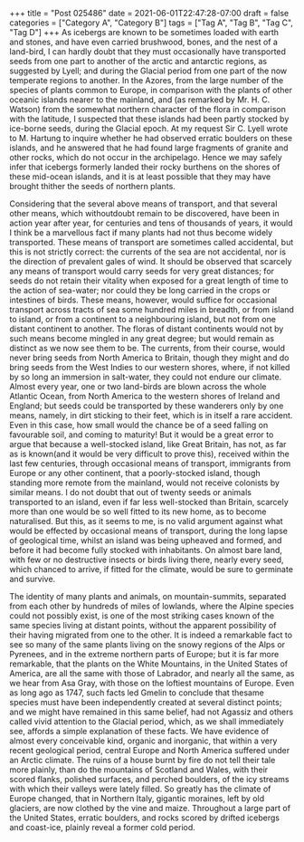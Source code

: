 +++
title = "Post 025486"
date = 2021-06-01T22:47:28-07:00
draft = false
categories = ["Category A", "Category B"]
tags = ["Tag A", "Tag B", "Tag C", "Tag D"]
+++
As icebergs are known to be sometimes loaded with earth and stones, and have even carried brushwood, bones, and the nest of a land-bird, I can hardly doubt that they must occasionally have transported seeds from one part to another of the arctic and antarctic regions, as suggested by Lyell; and during the Glacial period from one part of the now temperate regions to another. In the Azores, from the large number of the species of plants common to Europe, in comparison with the plants of other oceanic islands nearer to the mainland, and (as remarked by Mr. H. C. Watson) from the somewhat northern character of the flora in comparison with the latitude, I suspected that these islands had been partly stocked by ice-borne seeds, during the Glacial epoch. At my request Sir C. Lyell wrote to M. Hartung to inquire whether he had observed erratic boulders on these islands, and he answered that he had found large fragments of granite and other rocks, which do not occur in the archipelago. Hence we may safely infer that icebergs formerly landed their rocky burthens on the shores of these mid-ocean islands, and it is at least possible that they may have brought thither the seeds of northern plants.

Considering that the several above means of transport, and that several other means, which withoutdoubt remain to be discovered, have been in action year after year, for centuries and tens of thousands of years, it would I think be a marvellous fact if many plants had not thus become widely transported. These means of transport are sometimes called accidental, but this is not strictly correct: the currents of the sea are not accidental, nor is the direction of prevalent gales of wind. It should be observed that scarcely any means of transport would carry seeds for very great distances; for seeds do not retain their vitality when exposed for a great length of time to the action of sea-water; nor could they be long carried in the crops or intestines of birds. These means, however, would suffice for occasional transport across tracts of sea some hundred miles in breadth, or from island to island, or from a continent to a neighbouring island, but not from one distant continent to another. The floras of distant continents would not by such means become mingled in any great degree; but would remain as distinct as we now see them to be. The currents, from their course, would never bring seeds from North America to Britain, though they might and do bring seeds from the West Indies to our western shores, where, if not killed by so long an immersion in salt-water, they could not endure our climate. Almost every year, one or two land-birds are blown across the whole Atlantic Ocean, from North America to the western shores of Ireland and England; but seeds could be transported by these wanderers only by one means, namely, in dirt sticking to their feet, which is in itself a rare accident. Even in this case, how small would the chance be of a seed falling on favourable soil, and coming to maturity! But it would be a great error to argue that because a well-stocked island, like Great Britain, has not, as far as is known(and it would be very difficult to prove this), received within the last few centuries, through occasional means of transport, immigrants from Europe or any other continent, that a poorly-stocked island, though standing more remote from the mainland, would not receive colonists by similar means. I do not doubt that out of twenty seeds or animals transported to an island, even if far less well-stocked than Britain, scarcely more than one would be so well fitted to its new home, as to become naturalised. But this, as it seems to me, is no valid argument against what would be effected by occasional means of transport, during the long lapse of geological time, whilst an island was being upheaved and formed, and before it had become fully stocked with inhabitants. On almost bare land, with few or no destructive insects or birds living there, nearly every seed, which chanced to arrive, if fitted for the climate, would be sure to germinate and survive.

The identity of many plants and animals, on mountain-summits, separated from each other by hundreds of miles of lowlands, where the Alpine species could not possibly exist, is one of the most striking cases known of the same species living at distant points, without the apparent possibility of their having migrated from one to the other. It is indeed a remarkable fact to see so many of the same plants living on the snowy regions of the Alps or Pyrenees, and in the extreme northern parts of Europe; but it is far more remarkable, that the plants on the White Mountains, in the United States of America, are all the same with those of Labrador, and nearly all the same, as we hear from Asa Gray, with those on the loftiest mountains of Europe. Even as long ago as 1747, such facts led Gmelin to conclude that thesame species must have been independently created at several distinct points; and we might have remained in this same belief, had not Agassiz and others called vivid attention to the Glacial period, which, as we shall immediately see, affords a simple explanation of these facts. We have evidence of almost every conceivable kind, organic and inorganic, that within a very recent geological period, central Europe and North America suffered under an Arctic climate. The ruins of a house burnt by fire do not tell their tale more plainly, than do the mountains of Scotland and Wales, with their scored flanks, polished surfaces, and perched boulders, of the icy streams with which their valleys were lately filled. So greatly has the climate of Europe changed, that in Northern Italy, gigantic moraines, left by old glaciers, are now clothed by the vine and maize. Throughout a large part of the United States, erratic boulders, and rocks scored by drifted icebergs and coast-ice, plainly reveal a former cold period.
